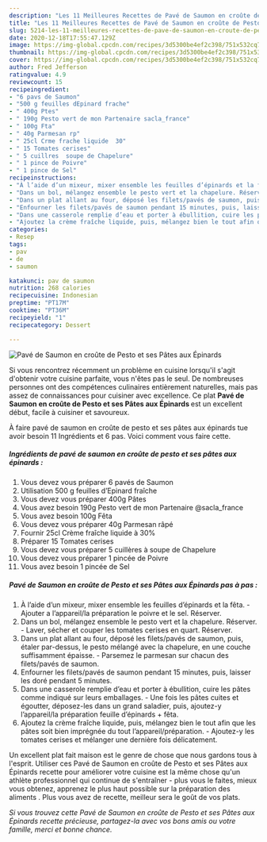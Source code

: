 ```yaml
---
description: "Les 11 Meilleures Recettes de Pavé de Saumon en croûte de Pesto et ses Pâtes aux Épinards"
title: "Les 11 Meilleures Recettes de Pavé de Saumon en croûte de Pesto et ses Pâtes aux Épinards"
slug: 5214-les-11-meilleures-recettes-de-pave-de-saumon-en-croute-de-pesto-et-ses-pates-aux-epinards
date: 2020-12-18T17:55:47.129Z
image: https://img-global.cpcdn.com/recipes/3d5300be4ef2c398/751x532cq70/pave-de-saumon-en-croute-de-pesto-et-ses-pates-aux-epinards-photo-principale-de-la-recette.jpg
thumbnail: https://img-global.cpcdn.com/recipes/3d5300be4ef2c398/751x532cq70/pave-de-saumon-en-croute-de-pesto-et-ses-pates-aux-epinards-photo-principale-de-la-recette.jpg
cover: https://img-global.cpcdn.com/recipes/3d5300be4ef2c398/751x532cq70/pave-de-saumon-en-croute-de-pesto-et-ses-pates-aux-epinards-photo-principale-de-la-recette.jpg
author: Fred Jefferson
ratingvalue: 4.9
reviewcount: 15
recipeingredient:
- "6 pavs de Saumon"
- "500 g feuilles dEpinard frache"
- " 400g Ptes"
- " 190g Pesto vert de mon Partenaire sacla_france"
- " 100g Fta"
- " 40g Parmesan rp"
- " 25cl Crme frache liquide  30"
- " 15 Tomates cerises"
- " 5 cuillres  soupe de Chapelure"
- " 1 pince de Poivre"
- " 1 pince de Sel"
recipeinstructions:
- "À l’aide d’un mixeur, mixer ensemble les feuilles d’épinards et la fêta. Ajouter a l’appareil/la préparation le poivre et le sel. Réserver."
- "Dans un bol, mélangez ensemble le pesto vert et la chapelure. Réserver. Laver, sécher et couper les tomates cerises en quart. Réserver."
- "Dans un plat allant au four, déposé les filets/pavés de saumon, puis, étaler par-dessus, le pesto mélangé avec la chapelure, en une couche suffisamment épaisse. Parsemez le parmesan sur chacun des filets/pavés de saumon."
- "Enfourner les filets/pavés de saumon pendant 15 minutes, puis, laisser les doré pendant 5 minutes."
- "Dans une casserole remplie d’eau et porter à ébullition, cuire les pâtes comme indiqué sur leurs emballages. Une fois les pâtes cuites et égoutter, déposez-les dans un grand saladier, puis, ajoutez-y l’appareil/la préparation feuille d’épinards + fêta."
- "Ajoutez la crème fraîche liquide, puis, mélangez bien le tout afin que les pâtes soit bien imprégnée du tout l’appareil/préparation. Ajoutez-y les tomates cerises et mélanger une dernière fois délicatement."
categories:
- Resep
tags:
- pav
- de
- saumon

katakunci: pav de saumon 
nutrition: 268 calories
recipecuisine: Indonesian
preptime: "PT17M"
cooktime: "PT36M"
recipeyield: "1"
recipecategory: Dessert

---
```



![Pavé de Saumon en croûte de Pesto et ses Pâtes aux Épinards](https://img-global.cpcdn.com/recipes/3d5300be4ef2c398/751x532cq70/pave-de-saumon-en-croute-de-pesto-et-ses-pates-aux-epinards-photo-principale-de-la-recette.jpg)

Si vous rencontrez récemment un problème en cuisine lorsqu'il s'agit d'obtenir votre cuisine parfaite, vous n'êtes pas le seul. De nombreuses personnes ont des compétences culinaires entièrement naturelles, mais pas assez de connaissances pour cuisiner avec excellence. Ce plat <strong> Pavé de Saumon en croûte de Pesto et ses Pâtes aux Épinards </strong> est un excellent début, facile à cuisiner et savoureux.

<!--inarticleads1-->

À faire pavé de saumon en croûte de pesto et ses pâtes aux épinards tue avoir besoin 11 Ingrédients et 6 pas. Voici comment vous faire cette.

##### Ingrédients de pavé de saumon en croûte de pesto et ses pâtes aux épinards :

1. Vous devez vous préparer 6 pavés de Saumon
1. Utilisation 500 g feuilles d’Epinard fraîche
1. Vous devez vous préparer  400g Pâtes
1. Vous avez besoin  190g Pesto vert de mon Partenaire @sacla_france
1. Vous avez besoin  100g Fêta
1. Vous devez vous préparer  40g Parmesan râpé
1. Fournir  25cl Crème fraîche liquide à 30%
1. Préparer  15 Tomates cerises
1. Vous devez vous préparer  5 cuillères à soupe de Chapelure
1. Vous devez vous préparer  1 pincée de Poivre
1. Vous avez besoin  1 pincée de Sel




<!--inarticleads2-->

##### Pavé de Saumon en croûte de Pesto et ses Pâtes aux Épinards pas à pas :

1. À l’aide d’un mixeur, mixer ensemble les feuilles d’épinards et la fêta. - Ajouter a l’appareil/la préparation le poivre et le sel. Réserver.
1. Dans un bol, mélangez ensemble le pesto vert et la chapelure. Réserver. - Laver, sécher et couper les tomates cerises en quart. Réserver.
1. Dans un plat allant au four, déposé les filets/pavés de saumon, puis, étaler par-dessus, le pesto mélangé avec la chapelure, en une couche suffisamment épaisse. - Parsemez le parmesan sur chacun des filets/pavés de saumon.
1. Enfourner les filets/pavés de saumon pendant 15 minutes, puis, laisser les doré pendant 5 minutes.
1. Dans une casserole remplie d’eau et porter à ébullition, cuire les pâtes comme indiqué sur leurs emballages. - Une fois les pâtes cuites et égoutter, déposez-les dans un grand saladier, puis, ajoutez-y l’appareil/la préparation feuille d’épinards + fêta.
1. Ajoutez la crème fraîche liquide, puis, mélangez bien le tout afin que les pâtes soit bien imprégnée du tout l’appareil/préparation. - Ajoutez-y les tomates cerises et mélanger une dernière fois délicatement.




<!--inarticleads1-->

<p>
Un excellent plat fait maison est le genre de chose que nous gardons tous à l'esprit. Utiliser ces Pavé de Saumon en croûte de Pesto et ses Pâtes aux Épinards recette pour améliorer votre cuisine est la même chose qu'un athlète professionnel qui continue de s'entraîner - plus vous le faites, mieux vous obtenez, apprenez le plus haut possible sur la préparation des aliments . Plus vous avez de recette, meilleur sera le goût de vos plats.
</p>

<p>
<i>Si vous trouvez cette Pavé de Saumon en croûte de Pesto et ses Pâtes aux Épinards recette précieuse, partagez-la avec vos bons amis ou votre famille, merci et bonne chance.</i>
</p>
